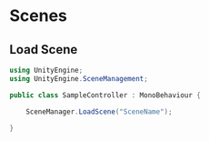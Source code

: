 # Scenes

## Load Scene

```csharp
using UnityEngine;
using UnityEngine.SceneManagement;

public class SampleController : MonoBehaviour {

    SceneManager.LoadScene("SceneName");

}
```
